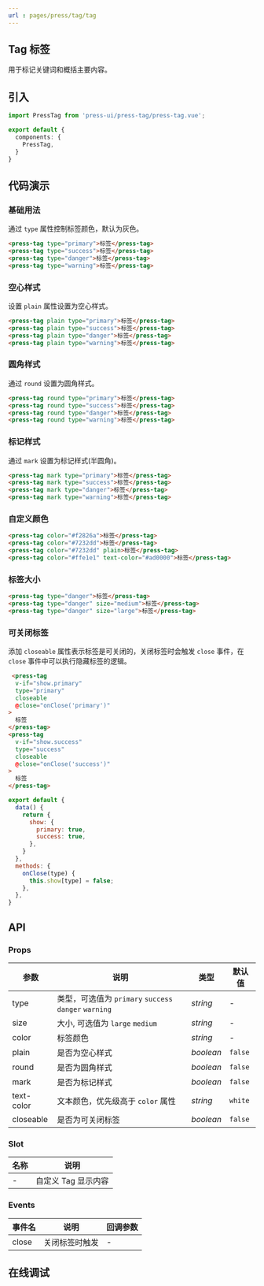 ```yaml
---
url : pages/press/tag/tag
---
```


## Tag 标签

用于标记关键词和概括主要内容。


## 引入

```ts
import PressTag from 'press-ui/press-tag/press-tag.vue';

export default {
  components: {
    PressTag,
  }
}
```

## 代码演示

### 基础用法

通过 `type` 属性控制标签颜色，默认为灰色。

```html
<press-tag type="primary">标签</press-tag>
<press-tag type="success">标签</press-tag>
<press-tag type="danger">标签</press-tag>
<press-tag type="warning">标签</press-tag>
```

### 空心样式

设置 `plain` 属性设置为空心样式。

```html
<press-tag plain type="primary">标签</press-tag>
<press-tag plain type="success">标签</press-tag>
<press-tag plain type="danger">标签</press-tag>
<press-tag plain type="warning">标签</press-tag>
```

### 圆角样式

通过 `round` 设置为圆角样式。

```html
<press-tag round type="primary">标签</press-tag>
<press-tag round type="success">标签</press-tag>
<press-tag round type="danger">标签</press-tag>
<press-tag round type="warning">标签</press-tag>
```

### 标记样式

通过 `mark` 设置为标记样式(半圆角)。

```html
<press-tag mark type="primary">标签</press-tag>
<press-tag mark type="success">标签</press-tag>
<press-tag mark type="danger">标签</press-tag>
<press-tag mark type="warning">标签</press-tag>
```

### 自定义颜色

```html
<press-tag color="#f2826a">标签</press-tag>
<press-tag color="#7232dd">标签</press-tag>
<press-tag color="#7232dd" plain>标签</press-tag>
<press-tag color="#ffe1e1" text-color="#ad0000">标签</press-tag>
```

### 标签大小

```html
<press-tag type="danger">标签</press-tag>
<press-tag type="danger" size="medium">标签</press-tag>
<press-tag type="danger" size="large">标签</press-tag>
```

### 可关闭标签

添加 `closeable` 属性表示标签是可关闭的，关闭标签时会触发 `close` 事件，在 `close` 事件中可以执行隐藏标签的逻辑。

```html
 <press-tag
  v-if="show.primary"
  type="primary"
  closeable
  @close="onClose('primary')"
>
  标签
</press-tag>
<press-tag
  v-if="show.success"
  type="success"
  closeable
  @close="onClose('success')"
>
  标签
</press-tag>
```

```js
export default {
  data() {
    return {
      show: {
        primary: true,
        success: true,
      },
    }
  },
  methods: {
    onClose(type) {
      this.show[type] = false;
    },
  },
}
```

## API

### Props

| 参数       | 说明                                                  | 类型      | 默认值  |
| ---------- | ----------------------------------------------------- | --------- | ------- |
| type       | 类型，可选值为 `primary` `success` `danger` `warning` | _string_  | -       |
| size       | 大小, 可选值为 `large` `medium`                       | _string_  | -       |
| color      | 标签颜色                                              | _string_  | -       |
| plain      | 是否为空心样式                                        | _boolean_ | `false` |
| round      | 是否为圆角样式                                        | _boolean_ | `false` |
| mark       | 是否为标记样式                                        | _boolean_ | `false` |
| text-color | 文本颜色，优先级高于 `color` 属性                     | _string_  | `white` |
| closeable  | 是否为可关闭标签                                      | _boolean_ | `false` |

### Slot

| 名称 | 说明                |
| ---- | ------------------- |
| -    | 自定义 Tag 显示内容 |

### Events

| 事件名 | 说明           | 回调参数 |
| ------ | -------------- | -------- |
| close  | 关闭标签时触发 | -        |


## 在线调试

<debug-online />
